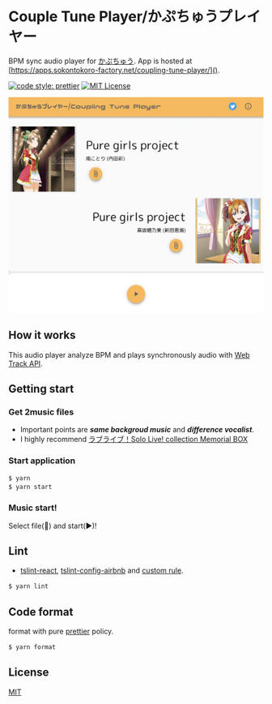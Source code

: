 <link rel="stylesheet" href="https://maxcdn.bootstrapcdn.com/font-awesome/4.4.0/css/font-awesome.min.css">

# Couple Tune Player/かぷちゅうプレイヤー

BPM sync audio player for [かぷちゅう](http://dic.nicovideo.jp/a/%E3%82%AB%E3%83%97%E5%8E%A8).
App is hosted at [https://apps.sokontokoro-factory.net/coupling-tune-player/]().

[![code style: prettier](https://img.shields.io/badge/code_style-prettier-ff69b4.svg?style=flat-square)](https://github.com/prettier/prettier)
[![MIT License](http://img.shields.io/badge/license-MIT-blue.svg?style=flat)](LICENSE)

![TOP](README_TOP.jpg)

## How it works

This audio player analyze BPM and plays synchronously audio with [Web Track API](https://developer.mozilla.org/ja/docs/Web/API/Web_Audio_API).

## Getting start

### Get 2music files

* Important points are **_same backgroud music_** and **_difference vocalist_**.
* I highly recommend [ラブライブ！Solo Live! collection Memorial BOX](http://www.lovelive-anime.jp/otonokizaka/release.html#cd82)

### Start application

```bash
$ yarn
$ yarn start
```

### Music start!

Select file(:paperclip:) and start(:arrow_forward:)!

## Lint

* [tslint-react](https://github.com/palantir/tslint-react), [tslint-config-airbnb](https://github.com/progre/tslint-config-airbnb) and [custom rule](tslint.json).

```bash
$ yarn lint
```

## Code format

format with pure [prettier](https://github.com/prettier/prettier) policy.

```bash
$ yarn format
```

## License

[MIT](LICENSE)
